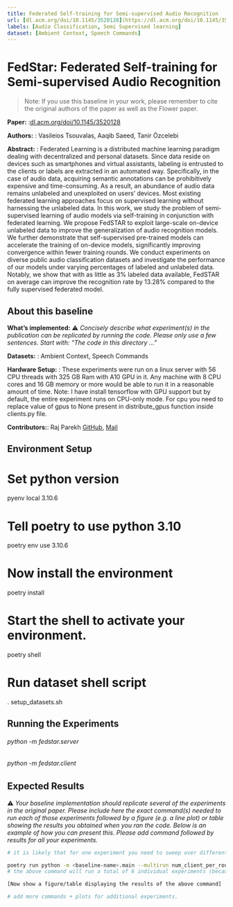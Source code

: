 ```yaml
---
title: Federated Self-training for Semi-supervised Audio Recognition
url: [dl.acm.org/doi/10.1145/3520128](https://dl.acm.org/doi/10.1145/3520128)
labels: [Audio Classification, Semi Supervised learning]
dataset: [Ambient Context, Speech Commands]
---
```


# FedStar: Federated Self-training for Semi-supervised Audio Recognition

> Note: If you use this baseline in your work, please remember to cite the original authors of the paper as well as the Flower paper.

****Paper:**** :[dl.acm.org/doi/10.1145/3520128](https://dl.acm.org/doi/10.1145/3520128)

****Authors:**** : Vasileios Tsouvalas, Aaqib Saeed, Tanir Özcelebi

****Abstract:**** : Federated Learning is a distributed machine learning paradigm dealing with decentralized and personal datasets. Since data reside on devices such as smartphones and virtual assistants, labeling is entrusted to the clients or labels are extracted in an automated way. Specifically, in the case of audio data, acquiring semantic annotations can be prohibitively expensive and time-consuming. As a result, an abundance of audio data remains unlabeled and unexploited on users’ devices. Most existing federated learning approaches focus on supervised learning without harnessing the unlabeled data. In this work, we study the problem of semi-supervised learning of audio models via self-training in conjunction with federated learning. We propose FedSTAR to exploit large-scale on-device unlabeled data to improve the generalization of audio recognition models. We further demonstrate that self-supervised pre-trained models can accelerate the training of on-device models, significantly improving convergence within fewer training rounds. We conduct experiments on diverse public audio classification datasets and investigate the performance of our models under varying percentages of labeled and unlabeled data. Notably, we show that with as little as 3% labeled data available, FedSTAR on average can improve the recognition rate by 13.28% compared to the fully supervised federated model.


## About this baseline

****What’s implemented:**** :warning: *_Concisely describe what experiment(s) in the publication can be replicated by running the code. Please only use a few sentences. Start with: “The code in this directory …”_*

****Datasets:**** : Ambient Context, Speech Commands

****Hardware Setup:**** : These experiments were run on a linux server with 56 CPU threads with 325 GB Ram with A10 GPU in it. Any machine with 8 CPU cores and 16 GB memory or more would be able to run it in a reasonable amount of time. Note: I have install tensorflow with GPU support but by default, the entire experiment runs on CPU-only mode. For cpu you need to replace value of gpus to None present in distribute_gpus function inside clients.py file.

****Contributors:****: Raj Parekh [GitHub](https://github.com/Raj-Parekh24), [Mail](rajparekhwc@gmail.com)


## Environment Setup
# Set python version
pyenv local 3.10.6
# Tell poetry to use python 3.10
poetry env use 3.10.6
# Now install the environment
poetry install
# Start the shell to activate your environment.
poetry shell
# Run dataset shell script
. setup_datasets.sh

## Running the Experiments
###### python -m fedstar.server
###### python -m fedstar.client

## Expected Results

:warning: _Your baseline implementation should replicate several of the experiments in the original paper. Please include here the exact command(s) needed to run each of those experiments followed by a figure (e.g. a line plot) or table showing the results you obtained when you ran the code. Below is an example of how you can present this. Please add command followed by results for all your experiments._

```bash
# it is likely that for one experiment you need to sweep over different hyperparameters. You are encouraged to use Hydra's multirun functionality for this. This is an example of how you could achieve this for some typical FL hyperparameteres

poetry run python -m <baseline-name>.main --multirun num_client_per_round=5,10,50 dataset=femnist,cifar10
# the above command will run a total of 6 individual experiments (because 3client_configs x 2datasets = 6 -- you can think of it as a grid).

[Now show a figure/table displaying the results of the above command]

# add more commands + plots for additional experiments.
```
